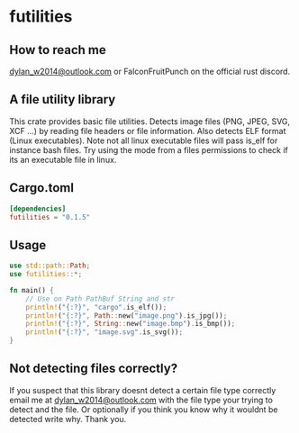 # futilities

## How to reach me
dylan_w2014@outlook.com or FalconFruitPunch on the official rust discord.

## A file utility library

This crate provides basic file utilities. Detects image files (PNG, JPEG, SVG, XCF ...) by reading file headers or file information.  Also detects ELF format (Linux executables). Note not all linux executable files will pass is_elf for instance bash files.  Try using the mode from a files permissions to check if its an executable file in linux.

## Cargo.toml

```toml
[dependencies]
futilities = "0.1.5"
```

## Usage

```rust
use std::path::Path;
use futilities::*;

fn main() {
	// Use on Path PathBuf String and str
	println!("{:?}", "cargo".is_elf());
	println!("{:?}", Path::new("image.png").is_jpg());
	println!("{:?}", String::new("image.bmp").is_bmp());
	println!("{:?}", "image.svg".is_svg());
}
```

## Not detecting files correctly?

If you suspect that this library doesnt detect a certain file type correctly email me at dylan_w2014@outlook.com with the file type your trying to detect and the file.  Or optionally if you think you know why it wouldnt be detected write why.  Thank you.
